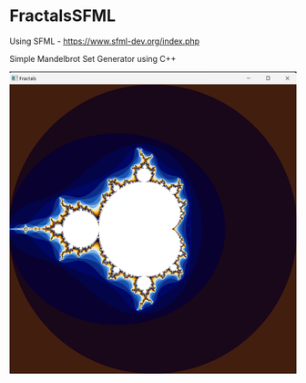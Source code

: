 # FractalsSFML

Using SFML - https://www.sfml-dev.org/index.php

Simple Mandelbrot Set Generator using C++

![Screenshot](assets/Fractal.png)
